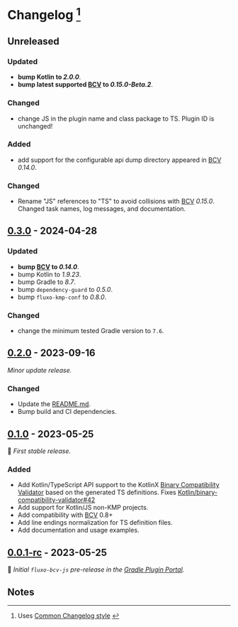 # Changelog [^1]


## Unreleased

[//]: # (Changed, Added, Removed, Fixed, Updated)

### Updated
- **bump Kotlin to _2.0.0_**.
- **bump latest supported [BCV][bcv] to _0.15.0-Beta.2_**.

### Changed
- change JS in the plugin name and class package to TS. Plugin ID is unchanged!

### Added
- add support for the configurable api dump directory appeared in [BCV][bcv] _0.14.0_.

### Changed
- Rename "JS" references to "TS" to avoid collisions with [BCV][bcv] _0.15.0_.
  Changed task names, log messages, and documentation.


## [0.3.0] - 2024-04-28

### Updated
- **bump [BCV][bcv] to _0.14.0_**.
- bump Kotlin to _1.9.23_.
- bump Gradle to _8.7_.
- bump `dependency-guard` to _0.5.0_.
- bump `fluxo-kmp-conf` to _0.8.0_.

### Changed
- change the minimum tested Gradle version to `7.6`.


## [0.2.0] - 2023-09-16

_Minor update release._

### Changed
- Update the [README.md](README.md).
- Bump build and CI dependencies.


## [0.1.0] - 2023-05-25

🌱 _First stable release._

### Added
- Add Kotlin/TypeScript API support to the KotlinX [Binary Compatibility Validator][bcv] based on the generated TS definitions.
  Fixes [Kotlin/binary-compatibility-validator#42](https://github.com/Kotlin/binary-compatibility-validator/issues/42)
- Add support for Kotlin/JS non-KMP projects.
- Add compatibility with [BCV][bcv] 0.8+
- Add line endings normalization for TS definition files.
- Add documentation and usage examples.


## [0.0.1-rc] - 2023-05-25

🌱 _Initial `fluxo-bcv-js` pre-release in the [Gradle Plugin Portal](https://plugins.gradle.org/plugin/io.github.fluxo-kt.binary-compatibility-validator-js)._


## Notes

[0.3.0]: https://github.com/fluxo-kt/fluxo-bcv-js/releases/tag/v0.3.0
[0.2.0]: https://github.com/fluxo-kt/fluxo-bcv-js/releases/tag/v0.2.0
[0.1.0]: https://github.com/fluxo-kt/fluxo-bcv-js/releases/tag/v0.1.0
[0.0.1-rc]: https://github.com/fluxo-kt/fluxo-bcv-js/releases/tag/v0.0.1-rc

[bcv]: https://github.com/Kotlin/binary-compatibility-validator

[^1]: Uses [Common Changelog style](https://common-changelog.org/) [^2]
[^2]: https://github.com/vweevers/common-changelog#readme
